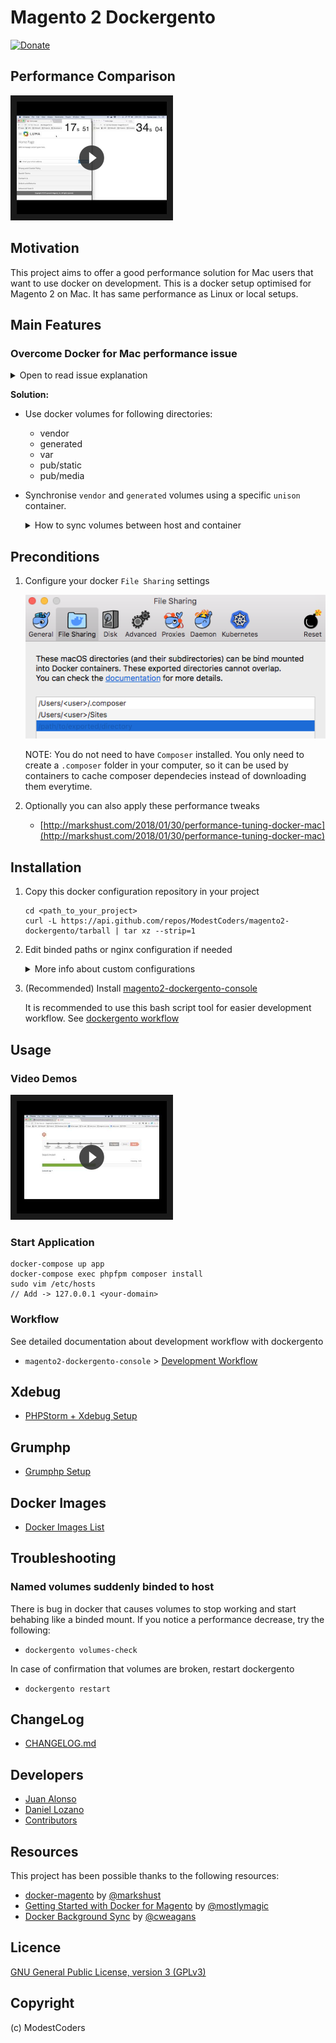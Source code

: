 # Magento 2 Dockergento

[![Donate](https://img.shields.io/badge/Donate-PayPal-green.svg)](juan.jalogut@gmail.com)

## Performance Comparison

<a href="https://youtu.be/sGmXc_lzTNM" target="_blank">
  <img src="docs/img/comparison_speed_video.png" alt="Dockergento speed comparison" width="240" height="180" border="10" />
</a>

## Motivation

This project aims to offer a good performance solution for Mac users that want to use docker on development.
This is a docker setup optimised for Magento 2 on Mac. It has same performance as Linux or local setups.

## Main Features

### Overcome Docker for Mac performance issue

<details>
<summary>Open to read issue explanation</summary>

From docker for mac documentation: https://docs.docker.com/docker-for-mac/troubleshoot/#known-issues

There are a number of issues with the performance of directories bind-mounted with osxfs. In particular, writes of small blocks, and traversals of large directories are currently slow. Additionally, containers that perform large numbers of directory operations, such as repeated scans of large directory trees, may suffer from poor performance. Applications that behave in this way include:

rake
ember build
Symfony
Magento
Zend Framework
PHP applications that use Composer to install dependencies in a vendor folder

As a work-around for this behavior, you can put vendor or third-party library directories in Docker volumes, perform temporary file system operations outside of osxfs mounts, and use third-party tools like Unison or rsync to synchronize between container directories and bind-mounted directories. We are actively working on osxfs performance using a number of different techniques. To learn more, see the topic on Performance issues, solutions, and roadmap.

</details>

**Solution:**

* Use docker volumes for following directories:

	* vendor
	* generated
	* var
	* pub/static
	* pub/media

* Synchronise `vendor` and `generated` volumes using a specific `unison` container. 

	<details>
	<summary>How to sync volumes between host and container</summary>
	
	See [dockergento workflow](#workflow) for a better understanding about whole development process with dockergento.
	
	There are 2 options to sync the volumes `vendor` and `generated`

	**Option 1: One time sync**

	This option must be used most of the times. You should only need to sync `vendor` and `generated` from time to time for debugging purposes

	```
	docker-compose run --rm unison sync -path vendor -path generated
	```

	NOTE: For faster and more specific syncs, you can specify a subfolder like `sync -path vendor/<company_name>`.

	**Option 2: Watch**

	This option is only recommended if you are implementing code in a vendor module.

	```
	docker-compose run --rm unison watch -path vendor/<company_name>/<module_name>`
	```	
	
	</details>
	

## Preconditions

1. Configure your docker `File Sharing` settings

	![File Sharing Configuration](docs/img/file_sharing.png)
	
	NOTE: You do not need to have `Composer` installed. You only need to create a `.composer` folder in your computer, so it can be used by containers to cache composer dependecies instead of downloading them everytime.

2. Optionally you can also apply these performance tweaks

	* [http://markshust.com/2018/01/30/performance-tuning-docker-mac](http://markshust.com/2018/01/30/performance-tuning-docker-mac)

## Installation

1. Copy this docker configuration repository in your project

	```
	cd <path_to_your_project>
	curl -L https://api.github.com/repos/ModestCoders/magento2-dockergento/tarball | tar xz --strip=1
	```

2. Edit binded paths or nginx configuration if needed

	<details>
	<summary>More info about custom configurations</summary>
	
	**Binded Paths:**
	
	If you install magento code in a different folder than your project root, you might need to replace `<magento_dir>` on the following files: 
	
	* `docker-compose.yml`
	
	```
	app-volumes:
		build: ./config/docker/image/app-volumes
		volumes: &appvolumes
  			- .:/var/www/html:delegated
  			- ~/.composer:/var/www/.composer:delegated
  			- sockdata:/sock
  			- app-vendor:/var/www/html/<magento_dir>/vendor
  			- app-generated:/var/www/html/<magento_dir>/generated
  			- app-var:/var/www/html/<magento_dir>/var
  			- pub-static:/var/www/html/<magento_dir>/pub/static
  			- pub-media:/var/www/html/<magento_dir>/pub/media
  			- integration-test-sandbox:/var/www/html/<magento_dir>/dev/tests/integration/tmp

	unison:
		image: modestcoders/unison:2.51.2
		volumes:
  			- app-vendor:/var/www/html/<magento_dir>/vendor
  			- app-generated:/var/www/html/<magento_dir>/generated
  			- ./vendor:/sync/vendor
  			- ./generated:/sync/generated
		environment:
  			- SYNC_SOURCE_BASE_PATH=/sync
  			- SYNC_DESTINATION_BASE_PATH=/var/www/html/<magento_dir>
  			- SYNC_MAX_INOTIFY_WATCHES=60000
	```
	
	* `config/docker/image/app-volumes/Dockerfile`
	
	```
	RUN mkdir -p /var/www/html/<magento_dir>/vendor \
		/var/www/html/<magento_dir>/generated \
		/var/www/html/<magento_dir>/var \
		/var/www/html/<magento_dir>/pub/static \
		/var/www/html/<magento_dir>/pub/media \
		/var/www/html/<magento_dir>/dev/tests/integration/tmp \
		&& chown -R 1000:1000 /var/www/html/<magento_dir>
	```	
	
	* `config/docker/image/nginx/conf/default.conf`
	
	```
	server {
		# ...
		set $MAGE_ROOT /var/www/html/<magento_dir>;
		# ...
	```
	
	**Nginx Multi-store:**
	
	If you have a multi-store magento, you need to add your website codes to the ngnix configuration as follows:  
	
	* `config/docker/image/nginx/conf/default.conf`
	
	```
	# WEBSITES MAPPING
	map $http_host $MAGE_RUN_CODE {

		default    base;
		## For multi-store configuration add here your domain-website codes
		dominio-es.lo    es;
		dominio-ch.lo    ch;
		dominio-de.lo    de;
	}
	```
	</details>

3. (Recommended) Install [magento2-dockergento-console](https://github.com/ModestCoders/magento2-dockergento-console)

	It is recommended to use this bash script tool for easier development workflow. See [dockergento workflow](#workflow) 

## Usage

### Video Demos

<a href="https://www.youtube.com/watch?v=rtr8waq7DHo&list=PLBt8dizedSZBhcjTL8SM2PS2HEy0mFf5F" target="_blank">
  <img src="docs/img/wizard_install_video.png" alt="Dockergento video demos" width="240px" height="180px" border="10" />
</a>

### Start Application

```
docker-compose up app
docker-compose exec phpfpm composer install
sudo vim /etc/hosts
// Add -> 127.0.0.1 <your-domain>
```

### <a name="workflow"></a> Workflow

See detailed documentation about development workflow with dockergento

* `magento2-dockergento-console` > [Development Workflow](https://github.com/ModestCoders/magento2-dockergento-console/blob/master/docs/workflow.md)

## Xdebug

* [PHPStorm + Xdebug Setup](docs/xdebug_phpstorm.md)

## Grumphp

* [Grumphp Setup](docs/grumphp_setup.md)

## Docker Images

* [Docker Images List](docs/docker_images.md)

## Troubleshooting

### Named volumes suddenly binded to host

There is bug in docker that causes volumes to stop working and start behabing like a binded mount. If you notice a performance decrease, try the following:

* `dockergento volumes-check`

In case of confirmation that volumes are broken, restart dockergento

* `dockergento restart`

## ChangeLog

* [CHANGELOG.md](CHANGELOG.md)

## Developers

* [Juan Alonso](https://github.com/jalogut)
* [Daniel Lozano](https://github.com/danielozano)
* [Contributors](https://github.com/ModestCoders/magento2-dockergento/graphs/contributors)

## Resources

This project has been possible thanks to the following resources:

* [docker-magento](https://github.com/markoshust/docker-magento) by [@markshust](https://twitter.com/markshust)
* [Getting Started with Docker for Magento](https://nomadmage.com/product/getting-started-with-docker-for-magento-2/) by [@mostlymagic](https://twitter.com/mostlymagic)
* [Docker Background Sync](https://github.com/cweagans/docker-bg-sync) by [@cweagans](https://twitter.com/cweagans)

## Licence

[GNU General Public License, version 3 (GPLv3)](http://opensource.org/licenses/gpl-3.0)

## Copyright
(c) ModestCoders
